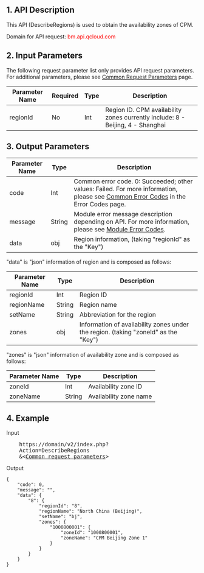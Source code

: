 ## 1. API Description
 
This API (DescribeRegions) is used to obtain the availability zones of CPM.

Domain for API request: <font style="color:red">bm.api.qcloud.com</font>


## 2. Input Parameters

The following request parameter list only provides API request parameters. For additional parameters, please see [Common Request Parameters](/doc/api/456/6718) page.

| Parameter Name | Required | Type | Description |
|---------|---------|---------|---------|
| regionId | No | Int | Region ID. CPM availability zones currently include: 8 - Beijing, 4 - Shanghai |



## 3. Output Parameters

| Parameter Name | Type | Description |
|---------|---------|---------|
| code | Int | Common error code. 0: Succeeded; other values: Failed. For more information, please see [Common Error Codes](/doc/api/456/6725) in the Error Codes page. |
| message | String | Module error message description depending on API. For more information, please see [Module Error Codes](/doc/api/456/6725). |
| data | obj | Region information, (taking "regionId" as the "Key") |

"data" is "json" information of region and is composed as follows:

| Parameter Name | Type | Description |
|---------|---------|---------|
| regionId | Int | Region ID |
| regionName | String | Region name |
| setName | String | Abbreviation for the region |
| zones | obj | Information of availability zones under the region. (taking "zoneId" as the "Key") |

"zones" is "json" information of availability zone and is composed as follows:

| Parameter Name | Type | Description |
|---------|---------|---------|
| zoneId| Int| Availability zone ID |
| zoneName | String | Availability zone name |


## 4. Example
 
Input

<pre>
	https://domain/v2/index.php?
	Action=DescribeRegions
	&<<a href="https://www.qcloud.com/doc/api/229/6976">Common request parameters</a>>
</pre>
Output

```
{
    "code": 0,
    "message": "",
    "data": {
        "8": {
            "regionId": "8",
            "regionName": "North China (Beijing)",
            "setName": "bj",
            "zones": {
                "1000800001": {
                    "zoneId": "1000800001",
                    "zoneName": "CPM Beijing Zone 1"
                }
            }
        }
    }
}

```
